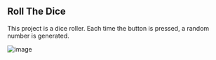 
## Roll The Dice
This project is a dice roller. Each time the button is pressed, a random number is generated.

![image](https://github.com/JoseErildo/RollTheDice/assets/49826761/684e0367-8389-4b32-a96b-4b90ad45367e)
